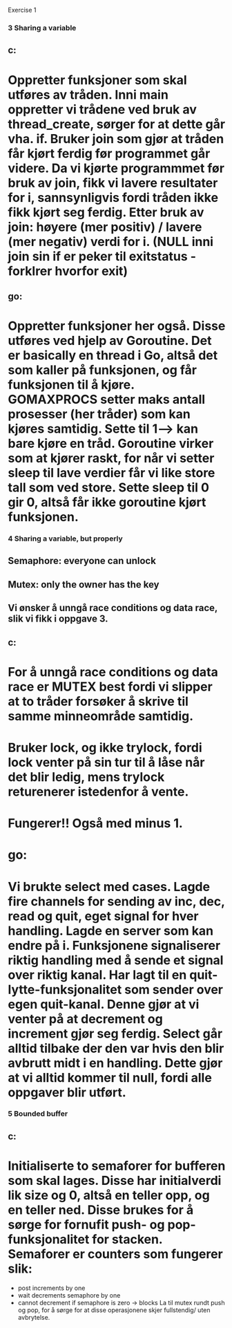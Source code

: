 Exercise 1
### 3 Sharing a variable
## c:
# Oppretter funksjoner som skal utføres av tråden. Inni main oppretter vi trådene ved bruk av thread_create, sørger for at dette går vha. if. Bruker join som gjør at tråden får kjørt ferdig før programmet går videre. Da vi kjørte programmmet før bruk av join, fikk vi lavere resultater for i, sannsynligvis fordi tråden ikke fikk kjørt seg ferdig. Etter bruk av join: høyere (mer positiv) / lavere (mer negativ) verdi for i. (NULL inni join sin if er peker til exitstatus - forklrer hvorfor exit)

## go:
# Oppretter funksjoner her også. Disse utføres ved hjelp av Goroutine. Det er basically en thread i Go, altså det som kaller på funksjonen, og får funksjonen til å kjøre. GOMAXPROCS setter maks antall prosesser (her tråder) som kan kjøres samtidig. Sette til 1--> kan bare kjøre en tråd. Goroutine virker som at kjører raskt, for når vi setter sleep til lave verdier får vi like store tall som ved store. Sette sleep til 0 gir 0, altså får ikke goroutine kjørt funksjonen. 

### 4 Sharing a variable, but properly
##  Semaphore: everyone can unlock
##  Mutex: only the owner has the key
##  Vi ønsker å unngå race conditions og data race, slik vi fikk i oppgave 3.

## c:
 # For å unngå race conditions og data race er MUTEX best fordi vi slipper at to tråder forsøker å skrive til samme minneområde samtidig.
 # Bruker lock, og ikke trylock, fordi lock venter på sin tur til å låse når det blir ledig, mens trylock returenerer istedenfor å vente.
 # Fungerer!!  Også med minus 1.
 
# go:
# Vi brukte select med cases. Lagde fire channels for sending av inc, dec, read og quit, eget signal for hver handling. Lagde en server som kan endre på i. Funksjonene signaliserer riktig handling med å sende et signal over riktig kanal. Har lagt til en quit-lytte-funksjonalitet som sender over egen quit-kanal. Denne gjør at vi venter på at decrement og increment gjør seg ferdig. Select går alltid tilbake der den var hvis den blir avbrutt midt i en handling. Dette gjør at vi alltid kommer til null, fordi alle oppgaver blir utført. 

### 5 Bounded buffer
## c:
# Initialiserte to semaforer for bufferen som skal lages. Disse har initialverdi lik size og 0, altså en teller opp, og en teller ned. Disse brukes for å sørge for fornufit push- og pop-funksjonalitet for stacken. Semaforer er counters som fungerer slik:
- post increments by one
- wait decrements semaphore by one
- cannot decrement if semaphore is zero -> blocks
La til mutex rundt push og pop, for å sørge for at disse operasjonene skjer fullstendig/ uten avbrytelse.
